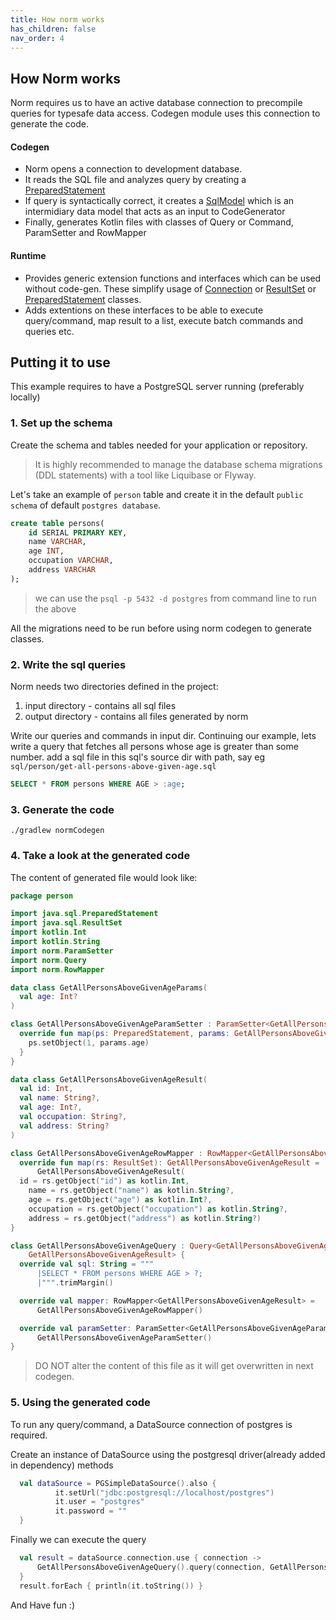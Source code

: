 ```yaml
---
title: How norm works
has_children: false
nav_order: 4
---
```


## How Norm works

Norm requires us to have an active database connection to precompile queries for typesafe data access. Codegen module uses this connection to generate the code.
    
#### Codegen
- Norm opens a connection to development database. 
- It reads the SQL file and analyzes query by creating a [PreparedStatement](https://docs.oracle.com/javase/7/docs/api/java/sql/PreparedStatement.html)
- If query is syntactically correct, it creates a [SqlModel](https://github.com/medly/norm/blob/master/codegen/src/main/kotlin/norm/SqlAnalyzer.kt) which is an intermidiary data model that acts as an input to CodeGenerator
- Finally, generates Kotlin files with classes of Query or Command, ParamSetter and RowMapper

#### Runtime     

- Provides generic extension functions and interfaces which can be used without code-gen. These simplify usage of [Connection](https://docs.oracle.com/javase/7/docs/api/java/sql/Connection.html) or [ResultSet](https://docs.oracle.com/javase/7/docs/api/java/sql/ResultSet.html) or [PreparedStatement](https://docs.oracle.com/javase/7/docs/api/java/sql/PreparedStatement.html) classes.
- Adds extentions on these interfaces to be able to execute query/command, map result to a list, execute batch commands and queries etc.


## Putting it to use

This example requires to have a PostgreSQL server running (preferably locally)


### 1. Set up the schema

Create the schema and tables needed for your application or repository.

> It is highly recommended to manage the database schema migrations (DDL statements) with a tool like Liquibase or Flyway.

Let's take an example of `person` table and create it in the default `public schema` of default `postgres database`. 

```sql
create table persons(
    id SERIAL PRIMARY KEY,
    name VARCHAR,
    age INT, 
    occupation VARCHAR,
    address VARCHAR
);
```

> we can use the `psql -p 5432 -d postgres` from command line to run the above

All the migrations need to be run before using norm codegen to generate classes.


### 2. Write the sql queries

Norm needs two directories defined in the project:
1. input directory - contains all sql files
2. output directory - contains all files generated by norm


Write our queries and commands in input dir. Continuing our example, lets write a query that fetches all persons whose age is greater than some number.
add a sql file in this sql's source dir with path, say eg `sql/person/get-all-persons-above-given-age.sql`
        
```SQL
SELECT * FROM persons WHERE AGE > :age;
```

### 3. Generate the code 

```
./gradlew normCodegen
```

### 4. Take a look at the generated code

The content of generated file would look like:
```kotlin 
package person

import java.sql.PreparedStatement
import java.sql.ResultSet
import kotlin.Int
import kotlin.String
import norm.ParamSetter
import norm.Query
import norm.RowMapper

data class GetAllPersonsAboveGivenAgeParams(
  val age: Int?
)

class GetAllPersonsAboveGivenAgeParamSetter : ParamSetter<GetAllPersonsAboveGivenAgeParams> {
  override fun map(ps: PreparedStatement, params: GetAllPersonsAboveGivenAgeParams) {
    ps.setObject(1, params.age)
  }
}

data class GetAllPersonsAboveGivenAgeResult(
  val id: Int,
  val name: String?,
  val age: Int?,
  val occupation: String?,
  val address: String?
)

class GetAllPersonsAboveGivenAgeRowMapper : RowMapper<GetAllPersonsAboveGivenAgeResult> {
  override fun map(rs: ResultSet): GetAllPersonsAboveGivenAgeResult =
      GetAllPersonsAboveGivenAgeResult(
  id = rs.getObject("id") as kotlin.Int,
    name = rs.getObject("name") as kotlin.String?,
    age = rs.getObject("age") as kotlin.Int?,
    occupation = rs.getObject("occupation") as kotlin.String?,
    address = rs.getObject("address") as kotlin.String?)
}

class GetAllPersonsAboveGivenAgeQuery : Query<GetAllPersonsAboveGivenAgeParams,
    GetAllPersonsAboveGivenAgeResult> {
  override val sql: String = """
      |SELECT * FROM persons WHERE AGE > ?;
      |""".trimMargin()

  override val mapper: RowMapper<GetAllPersonsAboveGivenAgeResult> =
      GetAllPersonsAboveGivenAgeRowMapper()

  override val paramSetter: ParamSetter<GetAllPersonsAboveGivenAgeParams> =
      GetAllPersonsAboveGivenAgeParamSetter()
}
```

> DO NOT alter the content of this file as it will get overwritten in next codegen.

### 5. Using the generated code

To run any query/command, a DataSource connection of postgres is required.

Create an instance of DataSource using the postgresql driver(already added in dependency) methods
```kotlin
  val dataSource = PGSimpleDataSource().also {
          it.setUrl("jdbc:postgresql://localhost/postgres")
          it.user = "postgres"
          it.password = ""
  }
``` 

Finally we can execute the query

```kotlin
  val result = dataSource.connection.use { connection -> 
      GetAllPersonsAboveGivenAgeQuery().query(connection, GetAllPersonsAboveGivenAgeParams(20))
  }
  result.forEach { println(it.toString()) }
```  

And Have fun :)

